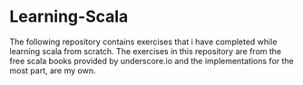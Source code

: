 # Learning-Scala
The following repository contains exercises that i have completed while learning scala from scratch.
The exercises in this repository are from the free scala books provided by underscore.io  and the implementations for the most part, are my own.
